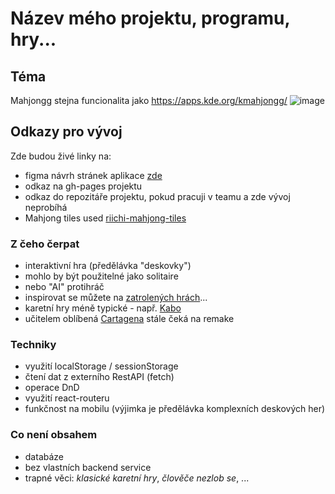 # Název mého projektu, programu, hry...

## Téma
Mahjongg
stejna funcionalita jako 
https://apps.kde.org/kmahjongg/
![image](https://github.com/pslib-cz/2023-p3a-mpa-react-project-ksald-CZ/assets/113503033/44203030-46f9-4df3-ae7f-b2084195eb9b)


## Odkazy pro vývoj

Zde budou živé linky na:
- figma návrh stránek aplikace [zde](https://www.figma.com/file/2T2RMutLNCvh3XqcUGyRkk/React-Mahjongg?type=design&node-id=0%3A1&mode=design&t=lrKAVBGDwv8LTozW-1)
- odkaz na gh-pages projektu
- odkaz do repozitáře projektu, pokud pracuji v teamu a zde vývoj neprobíhá
- Mahjong tiles used [riichi-mahjong-tiles](https://github.com/FluffyStuff/riichi-mahjong-tiles)

### Z čeho čerpat

- interaktivní hra (předělávka "deskovky")
- mohlo by být použitelné jako solitaire
- nebo "AI" protihráč
- inspirovat se můžete na [zatrolených hrách](https://www.zatrolene-hry.cz/katalog-her/?fType=cat&keyword=&theme=-1&category=-1&minlength=-1&maxlength=-1&localization=6%2C+7%2C+8&min_players=1&max_players=1&age=-1)...
- karetní hry méně typické - např. [Kabo](https://www.zatrolene-hry.cz/spolecenska-hra/kabo-8341/)
- učitelem oblíbená [Cartagena](https://www.zatrolene-hry.cz/spolecenska-hra/cartagena-422/) stále čeká na remake

### Techniky

- využití localStorage / sessionStorage
- čtení dat z externího RestAPI (fetch)
- operace DnD
- využití react-routeru
- funkčnost na mobilu (výjimka je předělávka komplexních deskových her)

### Co není obsahem 

- databáze
- bez vlastních backend service
- trapné věci: *klasické karetní hry*, *člověče nezlob se*, ...
